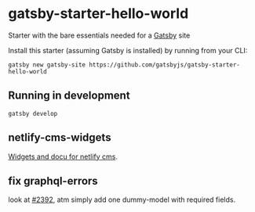 # gatsby-starter-hello-world
Starter with the bare essentials needed for a [Gatsby](https://www.gatsbyjs.org/) site

Install this starter (assuming Gatsby is installed) by running from your CLI:
```
gatsby new gatsby-site https://github.com/gatsbyjs/gatsby-starter-hello-world
```

## Running in development
`gatsby develop`

## netlify-cms-widgets
[Widgets and docu for netlify cms](https://www.netlifycms.org/docs/widgets/).

## fix graphql-errors
look at [#2392](https://github.com/gatsbyjs/gatsby/issues/2392), atm simply add one dummy-model with required fields.